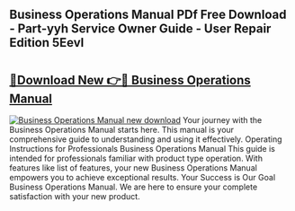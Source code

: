 ## Business Operations Manual PDf Free Download - Part-yyh Service Owner Guide - User Repair Edition 5EevI

# <h2><a href="http://bc10556.oget.top/?id=Business+Operations+Manual">🔗Download New 👉🔴 Business Operations Manual</a></h2>

[![Business Operations Manual new download](https://i.imgur.com/5g1atiW.png)](http://bc10556.oget.top/?id=Business+Operations+Manual)
Your journey with the Business Operations Manual starts here. This manual is your comprehensive guide to understanding and using it effectively. Operating Instructions for Professionals Business Operations Manual This guide is intended for professionals familiar with product type operation. With features like list of features, your new Business Operations Manual empowers you to achieve exceptional results. Your Success is Our Goal Business Operations Manual. We are here to ensure your complete satisfaction with your new product.
